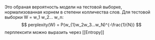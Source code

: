 Это обраная вероятность модели на тестовой выборке, нормализованная корнем в степени колличества слов. Для тестовой выборки W = w_1 w_2... w_n:
$$
perplexity(W) = P(w_{1}w_2w_3...w_N)^{-\frac{1}{N}}
$$
перплексити можно выразить через [[Entropy]]